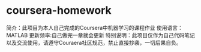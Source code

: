 # coursera-homework
简介：此项目为本人自己完成的Coursera中机器学习的课程作业
使用语言：MATLAB
更新频率:自己做完一章就会更新
特别说明：此项目仅作为自己代码笔记以及交流使用，请遵守Couraera社区规范，禁止直接抄袭，一切后果自负。
